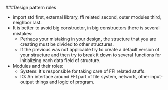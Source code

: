 ###Design pattern rules
- import std first, external library, ffi related second, outer modules third,
  neighbor last.
- It is better to avoid big constructor, in big constructors there is several
  mistakes:
  - Perhaps your mistaking in your design, the structure that you are creating
    must be divided to other structures.
  - If the previous was not applicable try to create a default version of your
    structure and then try to break it down to several functions for
    initializing each data field of structure.
- Modules and their roles:
  - System: It's responsible for taking care of FFI related stuffs.
  - IO: An interface around FFI part of file system, network, other 
    input-output things and logic of program.
